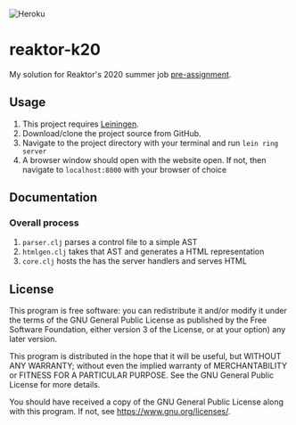 ![Heroku](https://heroku-badge.herokuapp.com/?app=reaktor-k20)

# reaktor-k20

My solution for Reaktor's 2020 summer job [pre-assignment](https://www.reaktor.com/junior-dev-assignment/).

## Usage

1. This project requires [Leiningen](https://leiningen.org/).
2. Download/clone the project source from GitHub.
3. Navigate to the project directory with your terminal and run `lein ring server`
4. A browser window should open with the website open. If not, then navigate to `localhost:8000` with your browser of choice

## Documentation

### Overall process

1. `parser.clj` parses a control file to a simple AST
2. `htmlgen.clj` takes that AST and generates a HTML representation
3. `core.clj` hosts the has the server handlers and serves HTML

## License

This program is free software: you can redistribute it and/or modify
it under the terms of the GNU General Public License as published by
the Free Software Foundation, either version 3 of the License, or
at your option) any later version.

This program is distributed in the hope that it will be useful,
but WITHOUT ANY WARRANTY; without even the implied warranty of
MERCHANTABILITY or FITNESS FOR A PARTICULAR PURPOSE.  See the
GNU General Public License for more details.

You should have received a copy of the GNU General Public License
along with this program.  If not, see <https://www.gnu.org/licenses/>.
